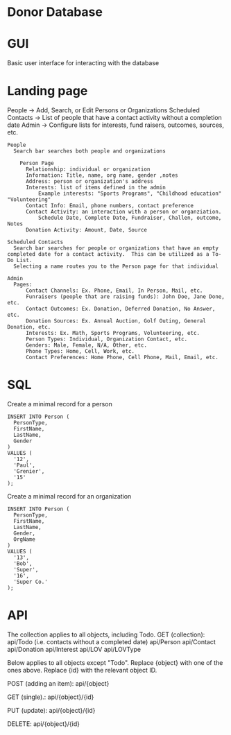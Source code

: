#                                      Donor Database


# GUI
Basic user interface for interacting with the database

# Landing page
People -> Add, Search, or Edit Persons or Organizations
Scheduled Contacts -> List of people that have a contact activity without a completion date
Admin ->  Configure lists for interests, fund raisers, outcomes, sources, etc.

    People
      Search bar searches both people and organizations

        Person Page
          Relationship: individual or organization
          Information: Title, name, org name, gender ,notes
          Address: person or organization's address
          Interests: list of items defined in the admin
              Example interests: "Sports Programs", "Childhood education" "Volunteering"
          Contact Info: Email, phone numbers, contact preference
          Contact Activity: an interaction with a person or organziation.
              Schedule Date, Complete Date, Fundraiser, Challen, outcome, Notes
          Donation Activity: Amount, Date, Source

    Scheduled Contacts
      Search bar searches for people or organizations that have an empty completed date for a contact activity.  This can be utilized as a To-Do List.
      Selecting a name routes you to the Person page for that individual

    Admin 
      Pages:
          Contact Channels: Ex. Phone, Email, In Person, Mail, etc.
          Funraisers (people that are raising funds): John Doe, Jane Done, etc.
          Contact Outcomes: Ex. Donation, Deferred Donation, No Answer, etc.
          Donation Sources: Ex. Annual Auction, Golf Outing, General Donation, etc.
          Interests: Ex. Math, Sports Programs, Volunteering, etc.
          Person Types: Individual, Organization Contact, etc.
          Genders: Male, Female, N/A, Other, etc.
          Phone Types: Home, Cell, Work, etc.
          Contact Preferences: Home Phone, Cell Phone, Mail, Email, etc.

# SQL

Create a minimal record for a person

```
INSERT INTO Person (
  PersonType,
  FirstName,
  LastName,
  Gender
)
VALUES (
  '12',
  'Paul',
  'Grenier',
  '15'
);
```

Create a minimal record for an organization

```
INSERT INTO Person (
  PersonType,
  FirstName,
  LastName,
  Gender,
  OrgName
)
VALUES (
  '13',
  'Bob',
  'Super',
  '16',
  'Super Co.'
);
```

# API

The collection applies to all objects, including Todo.
GET (collection):
api/Todo  (i.e. contacts without a completed date)
api/Person
api/Contact
api/Donation
api/Interest
api/LOV
api/LOVType

Below applies to all objects except "Todo". Replace {object} with one of the ones above. Replace {id} with the relevant object ID.

POST (adding an item):
api/{object}

GET (single).:
api/{object}/{id}

PUT (update):
api/{object}/{id}

DELETE:
api/{object}/{id}
